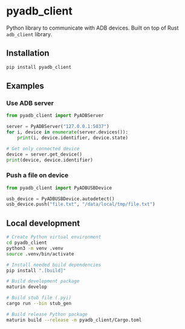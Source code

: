 # pyadb_client

Python library to communicate with ADB devices. Built on top of Rust `adb_client` library.

## Installation

```bash
pip install pyadb_client
```

## Examples

### Use ADB server

```python
from pyadb_client import PyADBServer

server = PyADBServer("127.0.0.1:5037")
for i, device in enumerate(server.devices()):
    print(i, device.identifier, device.state)

# Get only connected device
device = server.get_device()
print(device, device.identifier)
```

### Push a file on device

```python
from pyadb_client import PyADBUSBDevice

usb_device = PyADBUSBDevice.autodetect()
usb_device.push("file.txt", "/data/local/tmp/file.txt")
```

## Local development

```bash
# Create Python virtual environment
cd pyadb_client
python3 -m venv .venv
source .venv/bin/activate

# Install needed build dependencies
pip install ".[build]"

# Build development package
maturin develop

# Build stub file (.pyi)
cargo run --bin stub_gen

# Build release Python package
maturin build --release -m pyadb_client/Cargo.toml
```

